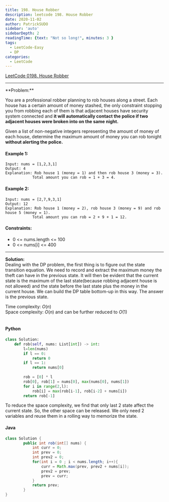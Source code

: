 ```yaml
---
title: 198. House Robber
description: leetcode 198. House Robber
date: 2020-11-02
author: PatrickSUDO
sidebar: 'auto'
sidebarDepth: 2
readingTime: {text: "Not so long!", minutes: 3 }
tags: 
  - LeetCode-Easy
  - DP
categories:
  - LeetCode
---
```

[LeetCode 0198. House Robber](https://leetcode.com/problems/house-robber/)

---
<PageInfo />
**Problem:** <br/>

You are a professional robber planning to rob houses along a street. Each house has a certain amount of money stashed, the only constraint stopping you from robbing each of them is that adjacent houses have security system connected and **it will automatically contact the police if two adjacent houses were broken into on the same night.**

Given a list of non-negative integers representing the amount of money of each house, determine the maximum amount of money you can rob tonight **without alerting the police.**

#### Example 1:

    Input: nums = [1,2,3,1]
    Output: 4
    Explanation: Rob house 1 (money = 1) and then rob house 3 (money = 3).
                Total amount you can rob = 1 + 3 = 4.

#### Example 2:

    Input: nums = [2,7,9,3,1]
    Output: 12
    Explanation: Rob house 1 (money = 2), rob house 3 (money = 9) and rob house 5 (money = 1).
                Total amount you can rob = 2 + 9 + 1 = 12.



#### Constraints:

- 0 <= nums.length <= 100
- 0 <= nums[i] <= 400

---
**Solution:** <br/>
Dealing with the DP problem, the first thing is to figure out the state transition equation. We need to record and extract the maximum money the theft can have in the previous state. It will then be evident that the current state is the maximum of the last state(because robbing adjacent house is not allowed) and the state before the last state plus the money in the current house. We can build the DP table bottom-up in this way. The answer is the previous state. 


Time complexity: $O(n)$</br>
Space complexity: $O(n)$  and can be further reduced to $O(1)$
</br>
</br>

#### Python
```python
class Solution:
    def rob(self, nums: List[int]) -> int:
        l=len(nums)
        if l == 0:
            return 0
        if l == 1:
            return nums[0]
        
        rob = [0] * l
        rob[0], rob[1] = nums[0], max(nums[0], nums[1])
        for i in range(2,l):
            rob[i] = max(rob[i-1], rob[i-2] + nums[i])
        return rob[-1]
```

To reduce the space complexity, we find that only last 2 state affect the current state. So, the other space can be released. We only need 2 variables and reuse them in a rolling way to memorize the state.


#### Java
```java
class Solution {
        public int rob(int[] nums) {
            int curr = 0;
            int prev = 0;
            int prev2 = 0;
            for(int i = 0 ; i < nums.length; i++){
                curr = Math.max(prev, prev2 + nums[i]);
                prev2 = prev;
                prev = curr;
            }
            return prev;
        }
}
```
<Disqus shortname="patricksudo" />